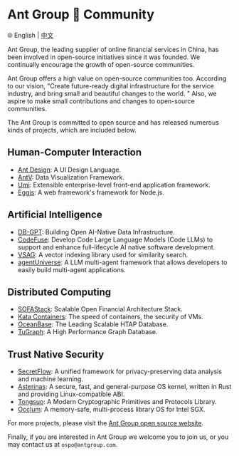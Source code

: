 # Ant Group 🩷 Community

🌐️ English | [中文](README_CN.md)

Ant Group, the leading supplier of online financial services in China, has been involved in open-source initiatives since it was founded. We continually encourage the growth of open-source communities.

Ant Group offers a high value on open-source communities too. According to our vision, "Create future-ready digital infrastructure for the service industry, and bring small and beautiful changes to the world. " Also, we aspire to make small contributions and changes to open-source communities.

The Ant Group is committed to open source and has released numerous kinds of projects, which are included below.

## Human-Computer Interaction
- [Ant Design](https://github.com/ant-design): A UI Design Language.
- [AntV](https://github.com/antvis): Data Visualization Framework. 
- [Umi](https://github.com/umijs): Extensible enterprise-level front-end application framework.
- [Eggjs](https://github.com/eggjs): A web framework's framework for Node.js.

## Artificial Intelligence
- [DB-GPT](https://github.com/eosphoros-ai): Building Open AI-Native Data Infrastructure.
- [CodeFuse](https://github.com/codefuse-ai): Develop Code Large Language Models (Code LLMs) to support and enhance full-lifecycle AI native software development.
- [VSAG](https://github.com/alipay/vsag): A vector indexing library used for similarity search.
- [agentUniverse](https://github.com/alipay/agentuniverse): A LLM multi-agent framework that allows developers to easily build multi-agent applications.

## Distributed Computing
- [SOFAStack](https://github.com/sofastack): Scalable Open Financial Architecture Stack.
- [Kata Containers](https://github.com/kata-containers): The speed of containers, the security of VMs.
- [OceanBase](https://github.com/oceanbase): The Leading Scalable HTAP Database.
- [TuGraph](https://github.com/tugraph-family): A High Performance Graph Database.

## Trust Native Security
- [SecretFlow](https://github.com/secretflow): A unified framework for privacy-preserving data analysis and machine learning.
- [Asterinas](https://github.com/asterinas): A secure, fast, and general-purpose OS kernel, written in Rust and providing Linux-compatible ABI.
- [Tongsuo](https://github.com/Tongsuo-Project): A Modern Cryptographic Primitives and Protocols Library.
- [Occlum](https://github.com/occlum): A memory-safe, multi-process library OS for Intel SGX.

For more projects, please visit the [Ant Group open source website](https://opensource.antgroup.com/en/projects).

Finally, if you are interested in Ant Group we welcome you to join us, or you may contact us at `ospo@antgroup.com`.
